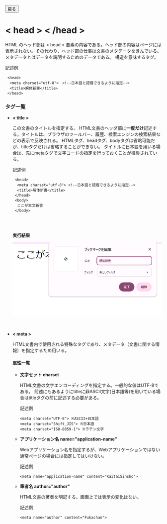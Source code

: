 <button type="button" onclick="history.back()">戻る</button>

# < head > < /head >
HTML のヘッド部は < head > 要素の内容である。ヘッド部の内容はページには表示されない。その代わり、ヘッド部の仕事は文書のメタデータを含んでいる。メタデータとはデータを説明するためのデータである。
構造を意味するタグ。

  記述例 [](変更しない)
  
  ```
   <head>
    <meta charset="utf-8">　<!--日本語と認識できるように指定-->
    <title>解体新書</title>
   </head>
  ```


### タグ一覧


- **< title >**
  
  この文書のタイトルを指定する。
  HTML文書のヘッダ部に<b>一度だけ</b>記述する。タイトルは、ブラウザのツールバー、履歴、検索エンジンの検索結果などの表示で反映される。
  HTMLタグ、headタグ、bodyタグは省略可能だが、titleタグだけは省略することができない。
  タイトルに日本語を用いる場合は、先にmetaタグで文字コードの指定を行っておくことが推奨されている。
  <br>
  
  記述例 [](変更しない)
  
  ```
   <head>
    <meta charset="utf-8"> <!--日本語と認識できるように指定-->
    <title>解体新書</title>
   </head>
   <body>
    ここが本文新書
   </body>
  ```
  <br>
  <br>

  <b>実行結果</b>

  ![](../goto/head.png)

  <br>
  
- **< meta >**
  
  HTML文書内で使用される特殊なタグであり、メタデータ（文書に関する情報）を指定するため用いる。
  
  
  #### 属性一覧

  
  - **文字セット charset**
    
    HTML文書の文字エンコーディングを指定する。一般的な値はUTF-8である。
    前述にもあるようにtitleに非ASCII文字(日本語等)を用いている場合はtitleタグの前に記述する必要がある。
    
    記述例 [](変更しない)
    
    ```
    <meta charset="UTF-8"> ※ASCII+日本語
    <meta charset="Shift_JIS"> ※日本語
    <meta charset="ISO-8859-1"> ※ラテン文字
    ```
  - **アプリケーション名 name="application-name"**
    
    Webアプリケーション名を指定するが、Webアプリケーションではない通常ページの場合には指定してはいけない。
    
    記述例 [](変更しない)
    
    ```
    <meta name="application-name" content="KaitaiSinsho">
    ```
  - **筆者名 author="author"**
    
    HTML文書の著者を明記する。画面上では表示の変化はない。
    
    記述例 [](変更しない)
    
    ```
    <meta name="author" content="Fukachan">
    ```
